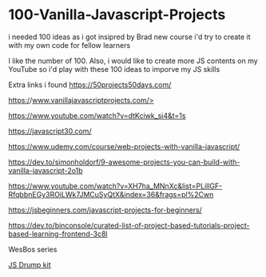 # 100-Vanilla-Javascript-Projects

i needed 100 ideas as i got insipred by Brad new course
i'd try to create it with my own code for fellow learners

I like the number of 100. Also, i would like to create more JS contents on my YouTube so i'd play with these 100 ideas to imporve my JS skills

Extra links i found
<https://50projects50days.com/>

<https:/>/www.vanillajavascriptprojects.com/>

<https://www.youtube.com/watch?v=dtKciwk_si4&t=1s>

<https://javascript30.com/>

<https://www.udemy.com/course/web-projects-with-vanilla-javascript/>

<https://dev.to/simonholdorf/9-awesome-projects-you-can-build-with-vanilla-javascript-2o1b>

<https://www.youtube.com/watch?v=XH7ha_MNnXc&list=PLillGF-RfqbbnEGy3ROiLWk7JMCuSyQtX&index=36&frags=pl%2Cwn>

<https://jsbeginners.com/javascript-projects-for-beginners/>

<https://dev.to/binconsole/curated-list-of-project-based-tutorials-project-based-learning-frontend-3c8l>

WesBos series

[JS Drump kit](https://github.com/iDevBrandon/100JavaScript/tree/master/01%20-%20JavaScript%20Drum%20Kit)

